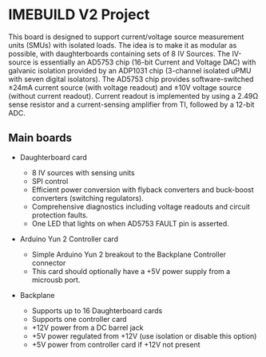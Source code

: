 # IMEBUILD V2 Project

This board is designed to support current/voltage source measurement units (SMUs) with isolated loads. The idea is to make it as modular as possible, with daughterboards containing sets of 8 IV Sources. The IV-source is essentially an AD5753 chip (16-bit Current and Voltage DAC) with galvanic isolation provided by an ADP1031 chip (3-channel isolated uPMU with seven digital isolators). The AD5753 chip provides software-switched ±24mA current source (with voltage readout) and ±10V voltage source (without current readout). Current readout is implemented by using a 2.49Ω sense resistor and a current-sensing amplifier from TI, followed by a 12-bit ADC.

## Main boards

- Daughterboard card
    + 8 IV sources with sensing units
    + SPI control
    + Efficient power conversion with flyback converters and buck-boost converters (switching regulators).
    + Comprehensive diagnostics including voltage readouts and circuit protection faults.
    + One LED that lights on when AD5753 FAULT pin is asserted.

- Arduino Yun 2 Controller card
    + Simple Arduino Yun 2 breakout to the Backplane Controller connector
    + This card should optionally have a +5V power supply from a microusb port.

- Backplane
    + Supports up to 16 Daughterboard cards
    + Supports one controller card
    + +12V power from a DC barrel jack
    + +5V power regulated from +12V (use isolation or disable this option)
    + +5V power from controller card if +12V not present
